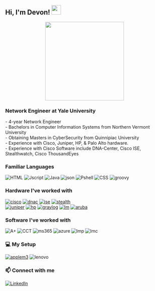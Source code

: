 ## Hi, I'm Devon! <img src="https://media.giphy.com/media/hvRJCLFzcasrR4ia7z/giphy.gif" width="30px"/>
<p align="center">
<img src="https://media.giphy.com/media/v1.Y2lkPTc5MGI3NjExdHhpeHdxeHNjc3h5d293eDRydWd1dGcyOHkybG9tZmppNGFmamY5MiZlcD12MV9pbnRlcm5hbF9naWZfYnlfaWQmY3Q9cw/mOKxlx3bUTuRpZieSL/giphy.gif" width="250" height="250"/>
  
### Network Engineer at Yale University

<div display="flex">
 - 4-year Network Engineer <br>
 - Bachelors in Computer Information Systems from Northern Vermont University<br>
 - Obtaining Masters in CyberSecurity from Quinnipiac University<br>
 - Experience with Cisco, Juniper, HP, & Palo Alto hardware.<br>
 - Experience with Cisco Software include DNA-Center, Cisco ISE, Stealthwatch, Cisco ThousandEyes
</div>

### Familiar Languages

<div display="flex">
  <img src="https://img.shields.io/badge/HTML-239120?style=for-the-badge&logo=html5&logoColor=white" alt="HTML"/>
  <img src="https://img.shields.io/badge/JavaScript-F7DF1E?style=for-the-badge&logo=javascript&logoColor=black" alt="Jscript"/>
  <img src="https://img.shields.io/badge/Java-ED8B00?style=for-the-badge&logo=openjdk&logoColor=white" alt="Java"/>
  <img src="https://img.shields.io/badge/json%20web%20tokens-323330?style=for-the-badge&logo=json-web-tokens&logoColor=pink" alt="json"/>
  <img src="https://img.shields.io/badge/Powershell-2CA5E0?style=for-the-badge&logo=powershell&logoColor=white" alt="Pshell"/>
  <img src="https://img.shields.io/badge/css3-%231572B6.svg?style=for-the-badge&logo=css3&logoColor=white" alt="CSS"/>
  <img src="https://img.shields.io/badge/Apache%20Groovy-4298B8.svg?style=for-the-badge&logo=Apache+Groovy&logoColor=white" alt="groovy"/>
</div>

### Hardware I've worked with
<div display="flex">
<a href="https://www.cisco.com/"><img src="https://img.shields.io/badge/cisco-%23009EDC?style=for-the-badge&logo=cisco&logoColor=black&logoSize=auto" alt="cisco"></a>
<a href="https://www.cisco.com/site/us/en/products/networking/catalyst-center/index.html"><img src="https://img.shields.io/badge/DNA_Center-%23009EDC?style=for-the-badge&logo=Cisco&logoColor=black&logoSize=auto" alt="dnac"></a>
<a href="https://www.cisco.com/site/us/en/products/security/identity-services-engine/index.html"><img src="https://img.shields.io/badge/ISE-%23009EDC?style=for-the-badge&logo=Cisco&logoColor=black&logoSize=auto" alt="ise"></a>
<a href="https://www.cisco.com/site/us/en/products/security/index.html"><img src="https://img.shields.io/badge/StealthWatch-%23009EDC?style=for-the-badge&logo=Cisco&logoColor=black&logoSize=auto" alt="stealth"></a>
  </div>
<a href="https://www.juniper.net/us/en.html"><img src="https://img.shields.io/badge/Juniper-%2384B135?style=for-the-badge&logo=junipernetworks&logoColor=black&logoSize=auto" alt="juniper"></a>
<a href="https://www.hpe.com/us/en/networking.html"><img src="https://img.shields.io/badge/Hewlett%20packard-%230096D6?style=for-the-badge&logo=hp&logoColor=black&logoSize=auto" alt="hp"></a>
<a href="https://graylog.org/"><img src="https://img.shields.io/badge/Graylog-%23FF3633?style=for-the-badge&logo=graylog&logoColor=black&logoSize=auto" alt="graylog"></a>
<a href="https://www.logicmonitor.com/"><img src="https://img.shields.io/badge/LogicMonitor-%232d88eb?style=for-the-badge&logoColor=White&logoSize=auto"alt="lm"></a>
<a href="https://www.arubanetworks.com/"><img src="https://img.shields.io/badge/Aruba-%23fc8803?style=for-the-badge&logoColor=White&logoSize=auto"alt="aruba"></a>

### Software I've worked with
<div display="flex">
<img src="https://img.shields.io/badge/A%2B-%23C8202F?style=for-the-badge&logo=CompTIA&logoSize=auto" alt="A+"/>
<img src="https://img.shields.io/badge/CCT%20Routing%20%26%20Switching-%231BA0D7?style=for-the-badge&logo=cisco&logoColor=white&logoSize=auto" alt="CCT"/>
<img src="https://img.shields.io/badge/MS365_Fundamentals-%235E5E5E?style=for-the-badge&logo=microsoft&logoColor=white&logoSize=auto" alt="ms365"/>
<img src="https://img.shields.io/badge/Azure_Fundamentals-%235E5E5E?style=for-the-badge&logo=microsoft&logoColor=white&logoSize=auto" alt="azure"/>
<img src="https://img.shields.io/badge/LogicMonitor_Certified_Professional-%232d88eb?style=for-the-badge&logoColor=White&logoSize=auto" alt="lmp"/>
<img src="https://img.shields.io/badge/LogicMonitor_Certified_Associate-%232d88eb?style=for-the-badge&logoColor=White&logoSize=auto" alt="lmc"/>
</div>  

### 💻 My Setup
<a href="https://www.apple.com/imac"><img src="https://img.shields.io/badge/iMac_M3-%23000000?style=for-the-badge&logo=Apple&logoColor=white&logoSize=auto" alt="applem3"></a>
<img src="https://img.shields.io/badge/lenovo-E2231A?style=for-the-badge&logo=lenovo&logoColor=white" alt="lenovo"/>

### 📫 Connect with me

<div display="flex">
  <a href="www.linkedin.com/in/devonbiancarelli">
    <img src="https://img.shields.io/badge/linkedin-%230077B5.svg?style=for-the-badge&logo=linkedin&logoColor=white" alt="LinkedIn"/>
  </a>
</div>

